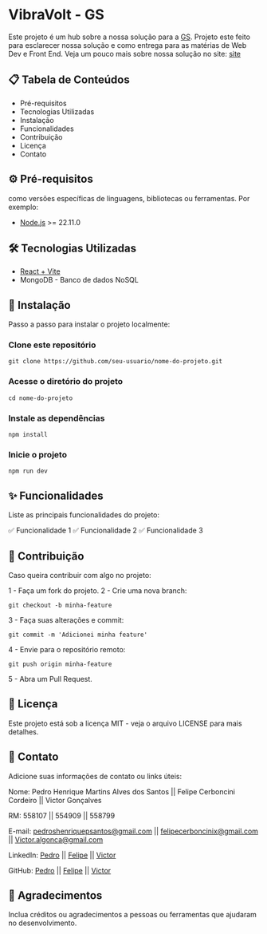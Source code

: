 # VibraVolt - GS
Este projeto é um hub sobre a nossa solução para a [GS](https://www.fiap.com.br/graduacao/global-solution/).
Projeto este feito para esclarecer nossa solução e como entrega para as matérias de Web Dev e Front End.
Veja um pouco mais sobre nossa solução no site: [site]()

## 📋 Tabela de Conteúdos
- Pré-requisitos
- Tecnologias Utilizadas
- Instalação
- Funcionalidades
- Contribuição
- Licença
- Contato

## ⚙️ Pré-requisitos
como versões específicas de linguagens, bibliotecas ou ferramentas. Por exemplo:

- [Node.js](https://nodejs.org/pt) >= 22.11.0

## 🛠️ Tecnologias Utilizadas

- [React + Vite](https://react.dev/)
- []()
MongoDB - Banco de dados NoSQL

## 🚀 Instalação
Passo a passo para instalar o projeto localmente:

### Clone este repositório
```
git clone https://github.com/seu-usuario/nome-do-projeto.git
```

### Acesse o diretório do projeto
```
cd nome-do-projeto
```

### Instale as dependências
```
npm install
```

### Inicie o projeto
```
npm run dev
```

## ✨ Funcionalidades
Liste as principais funcionalidades do projeto:

✅ Funcionalidade 1
✅ Funcionalidade 2
✅ Funcionalidade 3

## 🤝 Contribuição
Caso queira contribuir com algo no projeto:

1 - Faça um fork do projeto.
2 - Crie uma nova branch:
```
git checkout -b minha-feature
```
3 - Faça suas alterações e commit:
```
git commit -m 'Adicionei minha feature'
```
4 - Envie para o repositório remoto:
```
git push origin minha-feature
```
5 - Abra um Pull Request.

## 📄 Licença

Este projeto está sob a licença MIT - veja o arquivo LICENSE para mais detalhes.

## 📧 Contato
Adicione suas informações de contato ou links úteis:

Nome: Pedro Henrique Martins Alves dos Santos || Felipe Cerboncini Cordeiro || Victor Gonçalves

RM: 558107 || 554909 || 558799

E-mail: pedroshenriquepsantos@gmail.com || felipecerboncinix@gmail.com || Victor.algonca@gmail.com

LinkedIn: [Pedro](https://www.linkedin.com/in/pedrohmas/) || [Felipe](https://www.linkedin.com/in/felipe-cerboncini-cordeiro/) || [Victor](https://www.linkedin.com/in/victor-gon%C3%A7alves-3601a42b9/)

GitHub: [Pedro](https://github.com/pedrohmartinsa) || [Felipe](https://github.com/CerbonXD) || [Victor](https://github.com/VictorAlgonca)

## 🌟 Agradecimentos
Inclua créditos ou agradecimentos a pessoas ou ferramentas que ajudaram no desenvolvimento.
